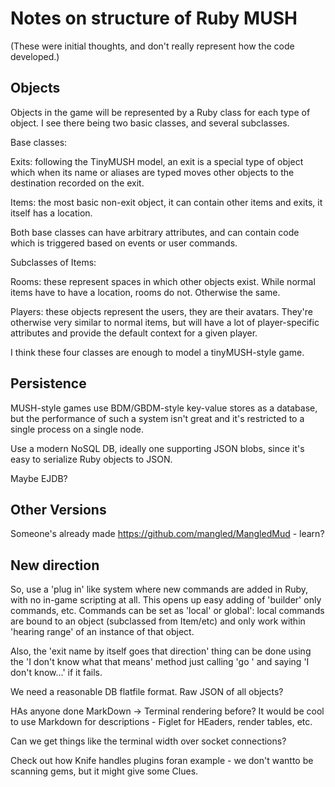 Notes on structure of Ruby MUSH
===============================

(These were initial thoughts, and don't really represent how the code developed.)

Objects
-------

Objects in the game will be represented by a Ruby class for each type of
object. I see there being two basic classes, and several subclasses.

Base classes:

Exits: following the TinyMUSH model, an exit is a special type of object
       which when its name or aliases are typed moves other objects to
       the destination recorded on the exit.

Items: the most basic non-exit object, it can contain other items and
       exits, it itself has a location.

Both base classes can have arbitrary attributes, and can contain code
which is triggered based on events or user commands.

Subclasses of Items:

Rooms: these represent spaces in which other objects exist. While normal
       items have to have a location, rooms do not. Otherwise the same.

Players: these objects represent the users, they are their avatars.
         They're otherwise very similar to normal items, but will have a
         lot of player-specific attributes and provide the default
         context for a given player.

I think these four classes are enough to model a tinyMUSH-style game.

Persistence
-----------

MUSH-style games use BDM/GBDM-style key-value stores as a database, but
the performance of such a system isn't great and it's restricted to a
single process on a single node.

Use a modern NoSQL DB, ideally one supporting JSON blobs, since it's
easy to serialize Ruby objects to JSON.

Maybe EJDB?

Other Versions
--------------

Someone's already made https://github.com/mangled/MangledMud - learn?

New direction
-------------

So, use a 'plug in' like system where new commands are added in Ruby,
with no in-game scripting at all. This opens up easy adding of 'builder'
only commands, etc. Commands can be set as 'local' or global': local
commands are bound to an object (subclassed from Item/etc) and only work
within 'hearing range' of an instance of that object.

Also, the 'exit name by itself goes that direction' thing can be done
using the 'I don't know what that means' method just calling 'go
<command>' and saying 'I don't know...' if it fails.

We need a reasonable DB flatfile format. Raw JSON of all objects?

HAs anyone done MarkDown -> Terminal rendering before? It would be cool
to use Markdown for descriptions - Figlet for HEaders, render tables,
etc.

Can we get things like the terminal width over socket connections?

Check out how Knife handles plugins foran example - we don't wantto be
scanning gems, but it might give some Clues.
